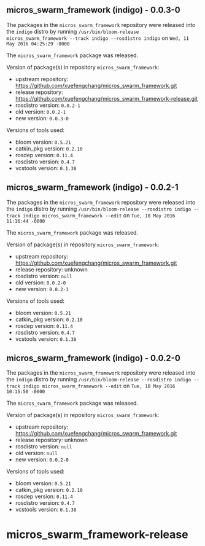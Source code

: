 ## micros_swarm_framework (indigo) - 0.0.3-0

The packages in the `micros_swarm_framework` repository were released into the `indigo` distro by running `/usr/bin/bloom-release micros_swarm_framework --track indigo --rosdistro indigo` on `Wed, 11 May 2016 04:25:29 -0000`

The `micros_swarm_framework` package was released.

Version of package(s) in repository `micros_swarm_framework`:

- upstream repository: https://github.com/xuefengchang/micros_swarm_framework.git
- release repository: https://github.com/xuefengchang/micros_swarm_framework-release.git
- rosdistro version: `0.0.2-1`
- old version: `0.0.2-1`
- new version: `0.0.3-0`

Versions of tools used:

- bloom version: `0.5.21`
- catkin_pkg version: `0.2.10`
- rosdep version: `0.11.4`
- rosdistro version: `0.4.7`
- vcstools version: `0.1.38`


## micros_swarm_framework (indigo) - 0.0.2-1

The packages in the `micros_swarm_framework` repository were released into the `indigo` distro by running `/usr/bin/bloom-release --rosdistro indigo --track indigo micros_swarm_framework --edit` on `Tue, 10 May 2016 11:16:44 -0000`

The `micros_swarm_framework` package was released.

Version of package(s) in repository `micros_swarm_framework`:

- upstream repository: https://github.com/xuefengchang/micros_swarm_framework.git
- release repository: unknown
- rosdistro version: `null`
- old version: `0.0.2-0`
- new version: `0.0.2-1`

Versions of tools used:

- bloom version: `0.5.21`
- catkin_pkg version: `0.2.10`
- rosdep version: `0.11.4`
- rosdistro version: `0.4.7`
- vcstools version: `0.1.38`


## micros_swarm_framework (indigo) - 0.0.2-0

The packages in the `micros_swarm_framework` repository were released into the `indigo` distro by running `/usr/bin/bloom-release --rosdistro indigo --track indigo micros_swarm_framework --edit` on `Tue, 10 May 2016 10:15:50 -0000`

The `micros_swarm_framework` package was released.

Version of package(s) in repository `micros_swarm_framework`:

- upstream repository: https://github.com/xuefengchang/micros_swarm_framework.git
- release repository: unknown
- rosdistro version: `null`
- old version: `null`
- new version: `0.0.2-0`

Versions of tools used:

- bloom version: `0.5.21`
- catkin_pkg version: `0.2.10`
- rosdep version: `0.11.4`
- rosdistro version: `0.4.7`
- vcstools version: `0.1.38`


# micros_swarm_framework-release